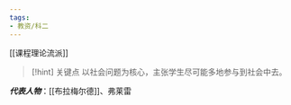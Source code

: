 ```yaml
---
tags:
- 教资/科二
---
```


[[课程理论流派]]

>[!hint] 关键点
>以社会问题为核心，主张学生尽可能多地参与到社会中去。

***代表人物***：[[布拉梅尔德]]、弗莱雷